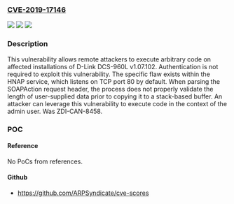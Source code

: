 ### [CVE-2019-17146](https://cve.mitre.org/cgi-bin/cvename.cgi?name=CVE-2019-17146)
![](https://img.shields.io/static/v1?label=Product&message=DCS-960L&color=blue)
![](https://img.shields.io/static/v1?label=Version&message=n%2Fa&color=blue)
![](https://img.shields.io/static/v1?label=Vulnerability&message=CWE-121%3A%20Stack-based%20Buffer%20Overflow&color=brighgreen)

### Description

This vulnerability allows remote attackers to execute arbitrary code on affected installations of D-Link DCS-960L v1.07.102. Authentication is not required to exploit this vulnerability. The specific flaw exists within the HNAP service, which listens on TCP port 80 by default. When parsing the SOAPAction request header, the process does not properly validate the length of user-supplied data prior to copying it to a stack-based buffer. An attacker can leverage this vulnerability to execute code in the context of the admin user. Was ZDI-CAN-8458.

### POC

#### Reference
No PoCs from references.

#### Github
- https://github.com/ARPSyndicate/cve-scores

